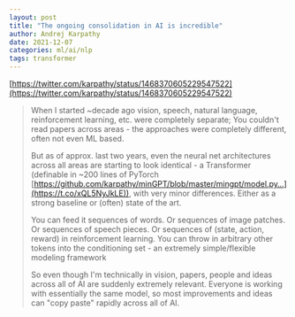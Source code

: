 ```yaml
---
layout: post
title: "The ongoing consolidation in AI is incredible"
author: Andrej Karpathy
date: 2021-12-07
categories: ml/ai/nlp
tags: transformer
---
```


[https://twitter.com/karpathy/status/1468370605229547522](https://twitter.com/karpathy/status/1468370605229547522)

> When I started ~decade ago vision, speech, natural language, reinforcement learning, etc. were completely separate; You couldn't read papers across areas - the approaches were completely different, often not even ML based.
>
> But as of approx. last two years, even the neural net architectures across all areas are starting to look identical - a Transformer (definable in ~200 lines of PyTorch [https://github.com/karpathy/minGPT/blob/master/mingpt/model.py…](https://t.co/xQL5NyJkLE)), with very minor differences. Either as a strong baseline or (often) state of the art.
>
> You can feed it sequences of words. Or sequences of image patches. Or sequences of speech pieces. Or sequences of (state, action, reward) in reinforcement learning. You can throw in arbitrary other tokens into the conditioning set - an extremely simple/flexible modeling framework
>
> So even though I'm technically in vision, papers, people and ideas across all of AI are suddenly extremely relevant. Everyone is working with essentially the same model, so most improvements and ideas can "copy paste" rapidly across all of AI.
